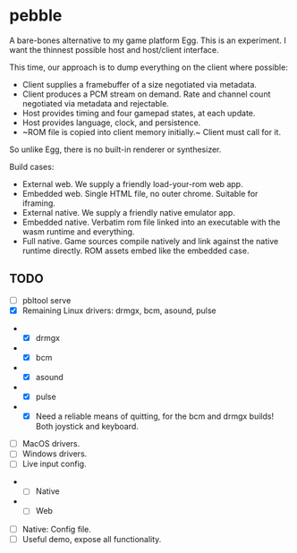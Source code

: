 # pebble

A bare-bones alternative to my game platform Egg.
This is an experiment.
I want the thinnest possible host and host/client interface.

This time, our approach is to dump everything on the client where possible:
- Client supplies a framebuffer of a size negotiated via metadata.
- Client produces a PCM stream on demand. Rate and channel count negotiated via metadata and rejectable.
- Host provides timing and four gamepad states, at each update.
- Host provides language, clock, and persistence.
- ~ROM file is copied into client memory initially.~ Client must call for it.

So unlike Egg, there is no built-in renderer or synthesizer.

Build cases:
- External web. We supply a friendly load-your-rom web app.
- Embedded web. Single HTML file, no outer chrome. Suitable for iframing.
- External native. We supply a friendly native emulator app.
- Embedded native. Verbatim rom file linked into an executable with the wasm runtime and everything.
- Full native. Game sources compile natively and link against the native runtime directly. ROM assets embed like the embedded case.

## TODO

- [ ] pbltool serve
- [x] Remaining Linux drivers: drmgx, bcm, asound, pulse
- - [x] drmgx
- - [x] bcm
- - [x] asound
- - [x] pulse
- - [x] Need a reliable means of quitting, for the bcm and drmgx builds! Both joystick and keyboard.
- [ ] MacOS drivers.
- [ ] Windows drivers.
- [ ] Live input config.
- - [ ] Native
- - [ ] Web
- [ ] Native: Config file.
- [ ] Useful demo, expose all functionality.
